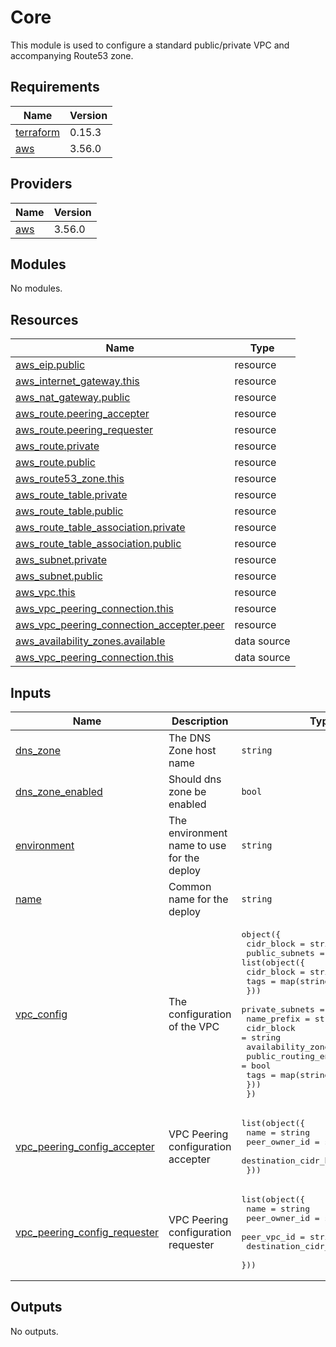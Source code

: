 # Core

This module is used to configure a standard public/private VPC and accompanying Route53 zone.

## Requirements

| Name | Version |
|------|---------|
| <a name="requirement_terraform"></a> [terraform](#requirement\_terraform) | 0.15.3 |
| <a name="requirement_aws"></a> [aws](#requirement\_aws) | 3.56.0 |

## Providers

| Name | Version |
|------|---------|
| <a name="provider_aws"></a> [aws](#provider\_aws) | 3.56.0 |

## Modules

No modules.

## Resources

| Name | Type |
|------|------|
| [aws_eip.public](https://registry.terraform.io/providers/hashicorp/aws/3.56.0/docs/resources/eip) | resource |
| [aws_internet_gateway.this](https://registry.terraform.io/providers/hashicorp/aws/3.56.0/docs/resources/internet_gateway) | resource |
| [aws_nat_gateway.public](https://registry.terraform.io/providers/hashicorp/aws/3.56.0/docs/resources/nat_gateway) | resource |
| [aws_route.peering_accepter](https://registry.terraform.io/providers/hashicorp/aws/3.56.0/docs/resources/route) | resource |
| [aws_route.peering_requester](https://registry.terraform.io/providers/hashicorp/aws/3.56.0/docs/resources/route) | resource |
| [aws_route.private](https://registry.terraform.io/providers/hashicorp/aws/3.56.0/docs/resources/route) | resource |
| [aws_route.public](https://registry.terraform.io/providers/hashicorp/aws/3.56.0/docs/resources/route) | resource |
| [aws_route53_zone.this](https://registry.terraform.io/providers/hashicorp/aws/3.56.0/docs/resources/route53_zone) | resource |
| [aws_route_table.private](https://registry.terraform.io/providers/hashicorp/aws/3.56.0/docs/resources/route_table) | resource |
| [aws_route_table.public](https://registry.terraform.io/providers/hashicorp/aws/3.56.0/docs/resources/route_table) | resource |
| [aws_route_table_association.private](https://registry.terraform.io/providers/hashicorp/aws/3.56.0/docs/resources/route_table_association) | resource |
| [aws_route_table_association.public](https://registry.terraform.io/providers/hashicorp/aws/3.56.0/docs/resources/route_table_association) | resource |
| [aws_subnet.private](https://registry.terraform.io/providers/hashicorp/aws/3.56.0/docs/resources/subnet) | resource |
| [aws_subnet.public](https://registry.terraform.io/providers/hashicorp/aws/3.56.0/docs/resources/subnet) | resource |
| [aws_vpc.this](https://registry.terraform.io/providers/hashicorp/aws/3.56.0/docs/resources/vpc) | resource |
| [aws_vpc_peering_connection.this](https://registry.terraform.io/providers/hashicorp/aws/3.56.0/docs/resources/vpc_peering_connection) | resource |
| [aws_vpc_peering_connection_accepter.peer](https://registry.terraform.io/providers/hashicorp/aws/3.56.0/docs/resources/vpc_peering_connection_accepter) | resource |
| [aws_availability_zones.available](https://registry.terraform.io/providers/hashicorp/aws/3.56.0/docs/data-sources/availability_zones) | data source |
| [aws_vpc_peering_connection.this](https://registry.terraform.io/providers/hashicorp/aws/3.56.0/docs/data-sources/vpc_peering_connection) | data source |

## Inputs

| Name | Description | Type | Default | Required |
|------|-------------|------|---------|:--------:|
| <a name="input_dns_zone"></a> [dns\_zone](#input\_dns\_zone) | The DNS Zone host name | `string` | `""` | no |
| <a name="input_dns_zone_enabled"></a> [dns\_zone\_enabled](#input\_dns\_zone\_enabled) | Should dns zone be enabled | `bool` | `false` | no |
| <a name="input_environment"></a> [environment](#input\_environment) | The environment name to use for the deploy | `string` | n/a | yes |
| <a name="input_name"></a> [name](#input\_name) | Common name for the deploy | `string` | n/a | yes |
| <a name="input_vpc_config"></a> [vpc\_config](#input\_vpc\_config) | The configuration of the VPC | <pre>object({<br>    cidr_block = string<br>    public_subnets = list(object({<br>      cidr_block = string<br>      tags       = map(string)<br>    }))<br>    private_subnets = list(object({<br>      name_prefix             = string<br>      cidr_block              = string<br>      availability_zone_index = number<br>      public_routing_enabled  = bool<br>      tags                    = map(string)<br>    }))<br>  })</pre> | n/a | yes |
| <a name="input_vpc_peering_config_accepter"></a> [vpc\_peering\_config\_accepter](#input\_vpc\_peering\_config\_accepter) | VPC Peering configuration accepter | <pre>list(object({<br>    name                   = string<br>    peer_owner_id          = string<br>    destination_cidr_block = string<br>  }))</pre> | `[]` | no |
| <a name="input_vpc_peering_config_requester"></a> [vpc\_peering\_config\_requester](#input\_vpc\_peering\_config\_requester) | VPC Peering configuration requester | <pre>list(object({<br>    name                   = string<br>    peer_owner_id          = string<br>    peer_vpc_id            = string<br>    destination_cidr_block = string<br>  }))</pre> | `[]` | no |

## Outputs

No outputs.
